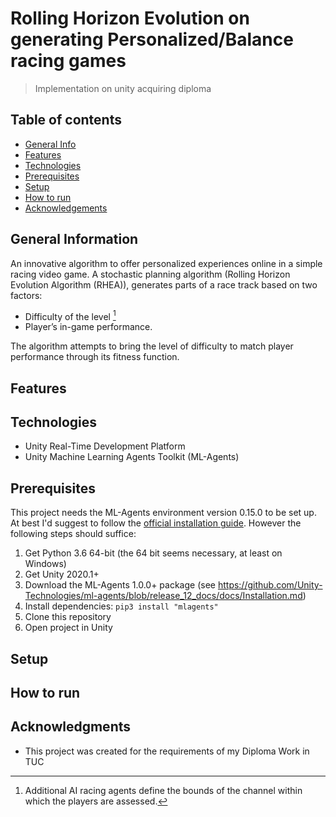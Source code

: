 # Rolling Horizon Evolution on generating Personalized/Balance racing games
> Implementation on unity acquiring diploma 
 
 ## Table of contents
* [General Info](#general-information)
* [Features](#features)
* [Technologies](#technologies)
* [Prerequisites](#prerequisites)
* [Setup](#setup)
* [How to run](#how-to-run)
* [Acknowledgements](#acknowledgements)

## General Information
An innovative algorithm to offer personalized experiences online in a simple racing video game. 
A stochastic planning algorithm (Rolling Horizon Evolution Algorithm (RHEA)), generates
parts of a race track based on two factors:

* Difficulty of the level [^1]
* Player’s in-game performance. 

The algorithm attempts to bring the level of difficulty to match player performance through its fitness function.


## Features

## Technologies
* Unity Real-Time Development Platform
* Unity Machine Learning Agents Toolkit (ML-Agents) 

## Prerequisites 
This project needs the ML-Agents environment version 0.15.0 to be set up. At best I'd suggest to follow the [official installation guide](https://github.com/Unity-Technologies/ml-agents/blob/master/docs/Installation.md). However the following steps should suffice:

1. Get Python 3.6 64-bit (the 64 bit seems necessary, at least on Windows)
2. Get Unity 2020.1+
3. Download the ML-Agents 1.0.0+ package (see https://github.com/Unity-Technologies/ml-agents/blob/release_12_docs/docs/Installation.md)
4. Install dependencies: `pip3 install "mlagents"`
5. Clone this repository
6. Open project in Unity


## Setup
## How to run
## Acknowledgments
* This project was created for the requirements of my Diploma Work in TUC

[^1]:  Additional AI racing agents define the bounds of the channel within which the players are assessed.
